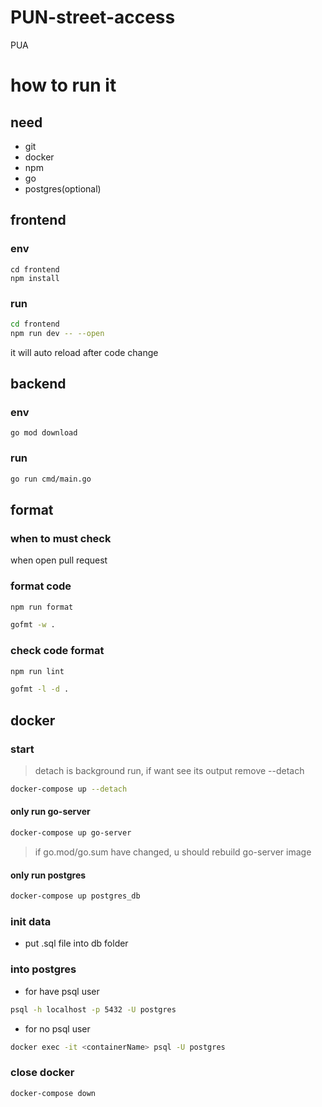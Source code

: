 # PUN-street-access

PUA

# how to run it
## need
- git
- docker
- npm
- go
- postgres(optional)

## frontend

### env

```
cd frontend
npm install
```

### run

```bash
cd frontend
npm run dev -- --open
```

it will auto reload after code change

## backend

### env

```
go mod download
```

### run

```bash
go run cmd/main.go
```

## format

### when to must check

when open pull request

### format code

```bash
npm run format
```
```bash
gofmt -w .
```

### check code format

```bash
npm run lint
```

```bash
gofmt -l -d .
```

## docker

### start

> detach is background run, if want see its output remove --detach

```bash
docker-compose up --detach
```
#### only run go-server
```bash
docker-compose up go-server
```
> if go.mod/go.sum have changed, u should rebuild go-server image
#### only run postgres 
```bash
docker-compose up postgres_db
```

### init data
* put .sql file into db folder

### into postgres

- for have psql user

```bash
psql -h localhost -p 5432 -U postgres
```

- for no psql user

```bash
docker exec -it <containerName> psql -U postgres
```

### close docker

```bash
docker-compose down
```
